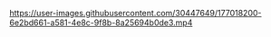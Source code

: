 

https://user-images.githubusercontent.com/30447649/177018200-6e2bd661-a581-4e8c-9f8b-8a25694b0de3.mp4

